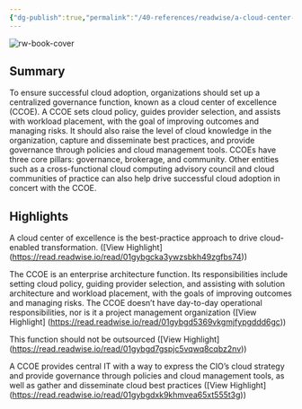```yaml
---
{"dg-publish":true,"permalink":"/40-references/readwise/a-cloud-center-of-excellence-is-the-best-practice-approach-to-drive-cloud-enabled-transformation/","tags":["rw/articles"]}
---
```



![rw-book-cover](https://emtemp.gcom.cloud/ngw/eventassets/en/conferences/hub/cloud/images/how-to-build-a-cloud-center-of-excellence-tile.png)

## Summary

To ensure successful cloud adoption, organizations should set up a centralized governance function, known as a cloud center of excellence (CCOE). A CCOE sets cloud policy, guides provider selection, and assists with workload placement, with the goal of improving outcomes and managing risks. It should also raise the level of cloud knowledge in the organization, capture and disseminate best practices, and provide governance through policies and cloud management tools. CCOEs have three core pillars: governance, brokerage, and community. Other entities such as a cross-functional cloud computing advisory council and cloud communities of practice can also help drive successful cloud adoption in concert with the CCOE.

## Highlights

A cloud center of excellence is the best-practice approach to drive cloud-enabled transformation. ([View Highlight] (<https://read.readwise.io/read/01gybgcka3ywzsbkh49zgfbs74>))

The CCOE is an enterprise architecture function. Its responsibilities include setting cloud policy, guiding provider selection, and assisting with solution architecture and workload placement, with the goals of improving outcomes and managing risks. The CCOE doesn’t have day-to-day operational responsibilities, nor is it a project management organization ([View Highlight] (<https://read.readwise.io/read/01gybgd5369vkgmjfypgddd6gc>))

This function should not be outsourced ([View Highlight] (<https://read.readwise.io/read/01gybgd7gspjc5vqwq8cqbz2nv>))

A CCOE provides central IT with a way to express the CIO’s cloud strategy and provide governance through policies and cloud management tools, as well as gather and disseminate cloud best practices ([View Highlight] (<https://read.readwise.io/read/01gybgdxk9khmvea65xt555t3g>))
